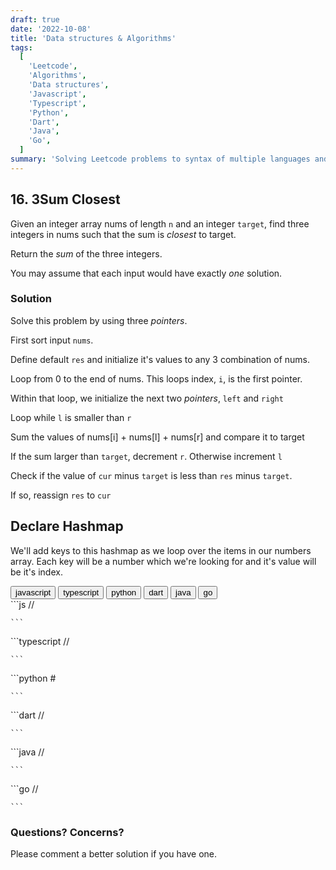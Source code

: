 ```yaml
---
draft: true
date: '2022-10-08'
title: 'Data structures & Algorithms'
tags:
  [
    'Leetcode',
    'Algorithms',
    'Data structures',
    'Javascript',
    'Typescript',
    'Python',
    'Dart',
    'Java',
    'Go',
  ]
summary: 'Solving Leetcode problems to syntax of multiple languages and data structures & algorithms.'
---
```


## 16. 3Sum Closest

Given an integer array nums of length `n` and an integer `target`, find three integers
in nums such that the sum is _closest_ to target.

Return the _sum_ of the three integers.

You may assume that each input would have exactly _one_ solution.

### Solution

Solve this problem by using three _pointers_.

First sort input `nums`.

Define default `res` and initialize it's values to any 3 combination of nums.

Loop from 0 to the end of nums. This loops index, `i`, is the first pointer.

Within that loop, we initialize the next two _pointers_, `left` and `right`

Loop while `l` is smaller than `r`

Sum the values of nums[i] + nums[l] + nums[r] and compare it to target

If the sum larger than `target`, decrement `r`. Otherwise increment `l`

Check if the value of `cur` minus `target` is less than `res` minus `target`.

If so, reassign `res` to `cur`

## Declare Hashmap

We'll add keys to this hashmap as we loop over the items in our numbers array.
Each key will be a number which we're looking for and it's value will be it's index.

<div className="tab-group">
  <div className="tab">
    <button id="js" className="tablinks">javascript</button>
    <button id="ts" className="tablinks">typescript</button>
    <button id="python" className="tablinks">python</button>
    <button id="dart" className="tablinks">dart</button>
    <button id="java" className="tablinks">java</button>
    <button id="go" className="tablinks">go</button>
  </div>

  <div id="js" className="tabcontent">
    ```js
    //

    ```

  </div>

  <div id="ts" className="tabcontent">
    ```typescript
    //

    ```

  </div>

  <div id="python" className="tabcontent">
    ```python
    #

    ```

  </div>

  <div id="dart" className="tabcontent">
    ```dart
    //

    ```

  </div>

  <div id="java" className="tabcontent">
    ```java
    //

    ```

  </div>

  <div id="go" className="tabcontent">
    ```go
    //

    ```

  </div>
</div>

### Questions? Concerns?

Please comment a better solution if you have one.
